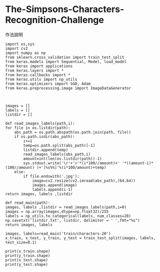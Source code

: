 # The-Simpsons-Characters-Recognition-Challenge
作法說明

    import os,sys
    import cv2
    import numpy as np
    from sklearn.cross_validation import train_test_split
    from keras.models import Sequential, Model, load_model
    from keras import applications
    from keras.layers import *
    from keras.callbacks import *
    from keras.utils import np_utils
    from keras.optimizers import SGD, Adam
    from keras.preprocessing.image import ImageDataGenerator



    images = []
    labels = []
    listdir = []

    def read_images_labels(path,i):
    for file in os.listdir(path):
        abs_path = os.path.abspath(os.path.join(path, file))    
        if os.path.isdir(abs_path):
            i+=1                                               
            temp=os.path.split(abs_path)[-1]                   
            listdir.append(temp)                              
            read_images_labels(abs_path,i)                     
            amount=int(len(os.listdir(path))-1)                
            sys.stdout.write('\r'+'>'*(i*100//amount)+' '*((amount-i)*(100//amount) )+'[%s%%]'%(i*100/amount)+temp) 
        else:  
            if file.endswith('.jpg'):
                image=cv2.resize(cv2.imread(abs_path),(64,64)) 
                images.append(image)                           
                labels.append(i-1)                             
    return images, labels ,listdir

    def read_main(path):
    images, labels ,listdir = read_images_labels(path,i=0)
    images = np.array(images,dtype=np.float32)/255
    labels = np_utils.to_categorical(labels, num_classes=20)
    np.savetxt('listdir.txt', listdir, delimiter = ' ',fmt="%s")
    return images, labels

    images, labels=read_main('train/characters-20')
    x_train, x_test, y_train, y_test = train_test_split(images, labels, test_size=0.1)

    print(x_train.shape)
    print(y_train.shape)
    print(x_test.shape)
    print(y_test.shape)
